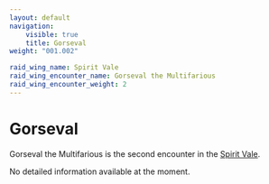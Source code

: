 ```yaml
---
layout: default
navigation:
    visible: true
    title: Gorseval
weight: "001.002"

raid_wing_name: Spirit Vale
raid_wing_encounter_name: Gorseval the Multifarious
raid_wing_encounter_weight: 2
---
```


# Gorseval
Gorseval the Multifarious is the second encounter in the [Spirit Vale](../).

No detailed information available at the moment.

